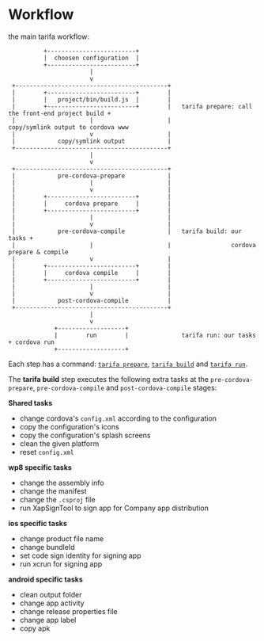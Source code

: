 # Workflow

the main tarifa workflow:

```
          +-------------------------+
          |  choosen configuration  |
          +-------------------------+
                       |
                       v
 +-------------------------------------------+
 |        +-------------------------+        |
 |        |   project/bin/build.js  |        |
 |        +-------------------------+        |   tarifa prepare: call the front-end project build +
 |                     |                     |                   copy/symlink output to cordova www
 |                     v                     |
 |            copy/symlink output            |
 +-------------------------------------------+
                       |
                       v
 +-------------------------------------------+
 |            pre-cordova-prepare            |
 |                     |                     |
 |                     v                     |
 |        +-------------------------+        |
 |        |     cordova prepare     |        |
 |        +-------------------------+        |
 |                     |                     |
 |                     v                     |
 |            pre-cordova-compile            |   tarifa build: our tasks +
 |                     |                     |                 cordova prepare & compile
 |                     v                     |
 |        +-------------------------+        |
 |        |     cordova compile     |        |
 |        +-------------------------+        |
 |                     |                     |
 |                     v                     |
 |            post-cordova-compile           |
 +-------------------------------------------+
                       |
                       v
             +-------------------+
             |        run        |               tarifa run: our tasks + cordova run
             +-------------------+

```

Each step has a command: [`tarifa prepare`](../usage/prepare.md), [`tarifa build`](../usage/build.md) and [`tarifa run`](../usage/run.md).

The **tarifa build** step executes the following extra tasks at the `pre-cordova-prepare`, `pre-cordova-compile` and `post-cordova-compile` stages:

**Shared tasks**

* change cordova's `config.xml` according to the configuration
* copy the configuration's icons
* copy the configuration's splash screens
* clean the given platform
* reset `config.xml`

**wp8 specific tasks**

* change the assembly info
* change the manifest
* change the `.csproj` file
* run XapSignTool to sign app for Company app distribution

**ios specific tasks**

* change product file name
* change bundleId
* set code sign identity for signing app
* run xcrun for signing app

**android specific tasks**

* clean output folder
* change app activity
* change release properties file
* change app label
* copy apk

